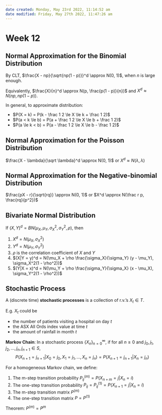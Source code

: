 ```yaml
---
date created: Monday, May 23rd 2022, 11:14:52 am
date modified: Friday, May 27th 2022, 11:47:26 am
---
```


# Week 12

## Normal Approximation for the Binomial Distribution

By CLT, $\frac{X - np}{\sqrt{np(1 - p)}}^d \approx N(0, 1)$, when $n$ is large enough.

Equivalently, $\frac{X}{n}^d \approx N(p, \frac{p(1 - p)}{n})$ and $X^d \approx N(np, np(1 - p))$.

In general, to approximate distribution:

- $P(X = k) = P(k - \frac 1 2 \le X \le k + \frac 1 2)$
- $P(a < k \le b) = P(a + \frac 1 2 \le X \le b + \frac 1 2)$
- $P(a \le k < b) = P(a - \frac 1 2 \le X \le b - \frac 1 2)$

## Normal Approximation for the Poisson Distribution

$\frac{X - \lambda}{\sqrt \lambda}^d \approx N(0, 1)$ or $X^d \approx N(\lambda, \lambda)$

## Normal Approximation for the Negative-binomial Distribution

$\frac{pX - r}{\sqrt{rq}} \approx N(0, 1)$ or $X^d \approx N(\frac r p, \frac{rq}{p^2})$

## Bivariate Normal Distribution

If $(X, Y)^d = BN(\mu_X, \mu_Y, \sigma_X^2, \sigma_Y^2, \rho)$, then

1. $X^d = N(\mu_X, \sigma_X^2)$
2. $Y^d = N(\mu_Y, \sigma_Y^2)$
3. $\rho$ is the correlation coefficient of $X$ and $Y$
4. $(X|Y = y)^d = N(\mu_X + \rho \frac{\sigma_X}{\sigma_Y} (y - \mu_Y), \sigma_X^2(1 - \rho^2))$
5. $(Y|X = x)^d = N(\mu_Y + \rho \frac{\sigma_Y}{\sigma_X} (x - \mu_X), \sigma_Y^2(1 - \rho^2))$

## Stochastic Process

A (discrete time) **stochastic processes** is a collection of r.v.’s $X_t \in T$.

E.g. $X_t$ could be

- the number of patients visiting a hospital on day $t$
- the ASX All Ords index value at time $t$
- the amount of rainfall in month $t$

**Markov Chain**: In a stochastic process $\{X_n\}^\infty_{n = 0}$, if for all $n \ge 0$ and $j_0, j_1, j_2, …, j_n, j_{n + 1} \in S$, $$P(X_{n + 1} = j_{n + 1} | X_0 = j_0, X_1 = j_1, …, X_n = j_n) = P(X_{n + 1} = j_{n + 1} | X_n = j_n)$$

For a homogeneous Markov chain, we define:

1. The m-step transition probability $P_{ij}^{(m)} = P(X_{n + m} = j | X_n = i)$
2. The one-step transition probability $P_{ij} = P_{ij}^{(1)} = P(X_{n + 1} = j | X_n = i)$
3. The m-step transition matrix $P^{(m)}$
4. The one-step transition matrix $P = P^{(1)}$

Theorem: $P^{(m)} = P^m$

